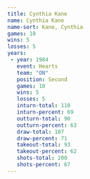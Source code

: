 ```yaml
---
title: Cynthia Kane
name: Cynthia Kane
name-sort: Kane, Cynthia
games: 10
wins: 5
losses: 5
years:
 - year: 1984
   event: Hearts
   team: "ON"
   position: Second
   games: 10
   wins: 5
   losses: 5
   inturn-total: 110
   inturn-percent: 69
   outturn-total: 90
   outturn-percent: 63
   draw-total: 107
   draw-percent: 71
   takeout-total: 93
   takeout-percent: 62
   shots-total: 200
   shots-percent: 67
---
```

